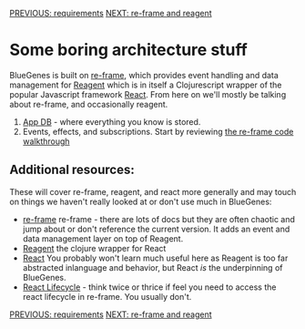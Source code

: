 [PREVIOUS: requirements](../requirements.md)
[NEXT: re-frame and reagent](re-frame-and-reagent.md)

# Some boring architecture stuff

BlueGenes is built on [re-frame](https://github.com/Day8/re-frame), which provides event handling and data management for [Reagent](http://reagent-project.github.io/) which is in itself a Clojurescript wrapper of the popular Javascript framework [React](https://reactjs.org/). From here on we'll mostly be talking about re-frame, and occasionally reagent.

1. [App DB](https://github.com/Day8/re-frame/blob/master/docs/ApplicationState.md) - where everything you know is stored.
2. Events, effects, and subscriptions. Start by reviewing [the re-frame code walkthrough](https://github.com/Day8/re-frame/blob/master/docs/CodeWalkthrough.md)



## Additional resources:

These will cover re-frame, reagent, and react more generally and may touch on things we haven't really looked at or don't use much in BlueGenes:

- [re-frame](https://github.com/Day8/re-frame) re-frame - there are lots of docs but they are often chaotic and jump about or don't reference the current version. It adds an event and data management layer on top of Reagent.  
- [Reagent](http://reagent-project.github.io/) the clojure wrapper for React
- [React](https://reactjs.org/) You probably won't learn much useful here as Reagent is too far abstracted inlanguage and behavior, but React *is* the underpinning of BlueGenes.  
- [React Lifecycle](http://busypeoples.github.io/post/react-component-lifecycle/) - think twice or thrice if feel you need to access the react lifecycle in re-frame. You usually don't.

[PREVIOUS: requirements](../requirements.md)
[NEXT: re-frame and reagent](re-frame-and-reagent.md)
